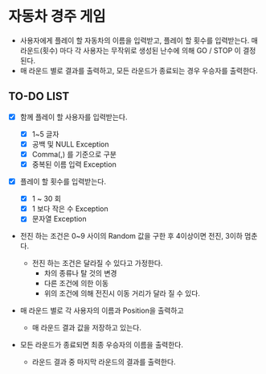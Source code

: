 # 자동차 경주 게임

- 사용자에게 플레이 할 자동차의 이름을 입력받고, 플레이 할 횟수를 입력받는다. 매 라운드(횟수) 마다 각 사용자는 무작위로 생성된 난수에 의해 GO / STOP 이 결정된다.
- 매 라운드 별로 결과를 출력하고, 모든 라운드가 종료되는 경우 우승자를 출력한다.

## TO-DO LIST

- [x] 함께 플레이 할 사용자를 입력받는다.

    - [x] 1~5 글자
    - [x] 공백 및 NULL Exception
    - [x] Comma(,) 를 기준으로 구분
    - [x] 중복된 이름 입력 Exception
    
- [x] 플레이 할 횟수를 입력받는다.
    
    - [x] 1 ~ 30 회
    - [x] 1 보다 작은 수 Exception
    - [x] 문자열 Exception

- 전진 하는 조건은 0~9 사이의 Random 값을 구한 후 4이상이면 전진, 3이하 멈춘다.
    
    - 전진 하는 조건은 달라질 수 있다고 가정한다.
        - 차의 종류나 탈 것의 변경
        - 다른 조건에 의한 이동
        - 위의 조건에 의해 전진시 이동 거리가 달라 질 수 있다.

- 매 라운드 별로 각 사용자의 이름과 Position을 출력하고

    - 매 라운드 결과 값을 저장하고 있는다.

- 모든 라운드가 종료되면 최종 우승자의 이름을 출력한다.
     
    - 라운드 결과 중 마지막 라운드의 결과를 출력한다.
    

